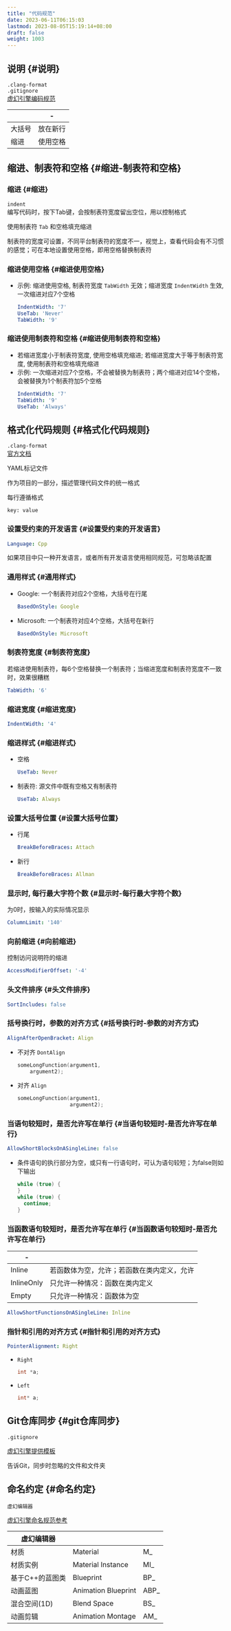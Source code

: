 ```yaml
---
title: "代码规范"
date: 2023-06-11T06:15:03
lastmod: 2023-08-05T15:19:14+08:00
draft: false
weight: 1003
---
```


## 说明 {#说明}

`.clang-format` <br/>
`.gitignore` <br/>
[虚幻引擎编码规范](https://docs.unrealengine.com/5.1/en-US/epic-cplusplus-coding-standard-for-unreal-engine/) <br/>

|     | -    |
|-----|------|
| 大括号 | 放在新行 |
| 缩进 | 使用空格 |


## 缩进、制表符和空格 {#缩进-制表符和空格}


### 缩进 {#缩进}

`indent` <br/>
编写代码时，按下Tab键，会按制表符宽度留出空位，用以控制格式 <br/>

使用制表符 `Tab` 和空格填充缩进 <br/>

制表符的宽度可设置，不同平台制表符的宽度不一，视觉上，查看代码会有不习惯的感觉；可在本地设置使用空格，即用空格替换制表符 <br/>


### 缩进使用空格 {#缩进使用空格}

-   示例: 缩进使用空格, 制表符宽度 `TabWidth` 无效；缩进宽度 `IndentWidth` 生效, 一次缩进对应7个空格 <br/>
    ```yaml
    IndentWidth: '7'
    UseTab: 'Never'
    TabWidth: '9'
    ```


### 缩进使用制表符和空格 {#缩进使用制表符和空格}

-   若缩进宽度小于制表符宽度, 使用空格填充缩进; 若缩进宽度大于等于制表符宽度, 使用制表符和空格填充缩进 <br/>
-   示例: 一次缩进对应7个空格，不会被替换为制表符；两个缩进对应14个空格，会被替换为1个制表符加5个空格 <br/>
    ```yaml
    IndentWidth: '7'
    TabWidth: '9'
    UseTab: 'Always'
    ```


## 格式化代码规则 {#格式化代码规则}

`.clang-format` <br/>
[官方文档](https://clang.llvm.org/docs/ClangFormatStyleOptions.html) <br/>

YAML标记文件 <br/>

作为项目的一部分，描述管理代码文件的统一格式 <br/>

每行遵循格式 <br/>

```text
key: value
```


### 设置受约束的开发语言 {#设置受约束的开发语言}

```yaml
Language: Cpp
```

如果项目中只一种开发语言，或者所有开发语言使用相同规范，可忽略该配置 <br/>


### 通用样式 {#通用样式}

-   Google: 一个制表符对应2个空格，大括号在行尾 <br/>
    ```yaml
    BasedOnStyle: Google
    ```
-   Microsoft: 一个制表符对应4个空格，大括号在新行 <br/>
    ```yaml
    BasedOnStyle: Microsoft
    ```


### 制表符宽度 {#制表符宽度}

若缩进使用制表符，每6个空格替换一个制表符；当缩进宽度和制表符宽度不一致时，效果很糟糕 <br/>

```yaml
TabWidth: '6'
```


### 缩进宽度 {#缩进宽度}

```yaml
IndentWidth: '4'
```


### 缩进样式 {#缩进样式}

-   空格 <br/>
    ```yaml
    UseTab: Never
    ```
-   制表符: 源文件中既有空格又有制表符 <br/>
    ```yaml
    UseTab: Always
    ```


### 设置大括号位置 {#设置大括号位置}

-   行尾 <br/>
    ```yaml
    BreakBeforeBraces: Attach
    ```
-   新行 <br/>
    ```yaml
    BreakBeforeBraces: Allman
    ```


### 显示时, 每行最大字符个数 {#显示时-每行最大字符个数}

为0时，按输入的实际情况显示 <br/>

```yaml
ColumnLimit: '140'
```


### 向前缩进 {#向前缩进}

控制访问说明符的缩进 <br/>

```yaml
AccessModifierOffset: '-4'
```


### 头文件排序 {#头文件排序}

```yaml
SortIncludes: false
```


### 括号换行时，参数的对齐方式 {#括号换行时-参数的对齐方式}

```yaml
AlignAfterOpenBracket: Align
```

-   不对齐 `DontAlign` <br/>
    ```C++
    someLongFunction(argument1,
        argument2);
    ```
-   对齐 `Align` <br/>
    ```C++
    someLongFunction(argument1,
                     argument2);
    ```


### 当语句较短时，是否允许写在单行 {#当语句较短时-是否允许写在单行}

```yaml
AllowShortBlocksOnASingleLine: false
```

-   条件语句的执行部分为空，或只有一行语句时，可认为语句较短；为false则如下输出 <br/>
    ```C++
    while (true) {
    }
    while (true) {
      continue;
    }
    ```


### 当函数语句较短时，是否允许写在单行 {#当函数语句较短时-是否允许写在单行}

| -          |                       |
|------------|-----------------------|
| Inline     | 若函数体为空，允许；若函数在类内定义，允许 |
| InlineOnly | 只允许一种情况：函数在类内定义 |
| Empty      | 只允许一种情况：函数体为空 |

```yaml
AllowShortFunctionsOnASingleLine: Inline
```


### 指针和引用的对齐方式 {#指针和引用的对齐方式}

```yaml
PointerAlignment: Right
```

-   `Right` <br/>
    ```cpp
    int *a;
    ```
-   `Left` <br/>
    ```cpp
    int* a;
    ```


## Git仓库同步 {#git仓库同步}

`.gitignore` <br/>

[虚幻引擎提供模板](https://github.com/github/gitignore/blob/main/UnrealEngine.gitignore) <br/>

告诉Git，同步时忽略的文件和文件夹 <br/>


## 命名约定 {#命名约定}

`虚幻编辑器` <br/>

[虚幻引擎命名规范参考](https://github.com/Allar/ue5-style-guide) <br/>

| 虚幻编辑器 |                     |       |
|-------|---------------------|-------|
| 材质      | Material            | M\_   |
| 材质实例  | Material Instance   | MI\_  |
| 基于C++的蓝图类 | Blueprint           | BP\_  |
| 动画蓝图  | Animation Blueprint | ABP\_ |
| 混合空间(1D) | Blend Space         | BS\_  |
| 动画剪辑  | Animation Montage   | AM\_  |

